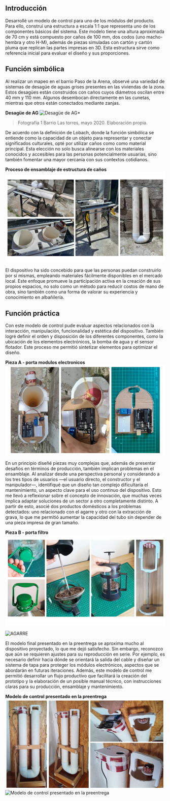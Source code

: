 

## **Introducción**

Desarrollé un modelo de control para uno de los módulos del producto. Para ello, construí una estructura a escala 1:1 que representa uno de los componentes básicos del sistema. Este modelo tiene una altura aproximada de 70 cm y está compuesto por caños de 100 mm, dos codos (uno macho-hembra y otro H-M), además de piezas simuladas con cartón y cartón pluma que replican las partes impresas en 3D. Esta estructura sirve como referencia inicial para evaluar el diseño y sus proporciones.

## Función simbólica
Al realizar un mapeo en el barrio Paso de la Arena, observé una variedad de sistemas de desagüe de aguas grises presentes en las viviendas de la zona. Estos desagües están construidos con caños cuyos diámetros oscilan entre 40 mm y 110 mm. Algunos desembocan directamente en las cunetas, mientras que otros están conectados mediante zanjas.

**Desagüe de AG**
![Desagüe de AG*](../images/PI_IMG/fotos_02_modelo_de_control/Desague_AG.jpg)
> Fotografía 1 Barrio Las torres, mayo 2020. Elaboración propia.

De acuerdo con la definición de Lobach, donde la función simbólica se entiende como la capacidad de un objeto para representar y conectar significados culturales, opté por utilizar caños como como material principal. Esta elección no solo busca alinearse con los materiales conocidos y accesibles para las personas potencialmente usuarias, sino también fomentar una mayor cercanía con sus contextos cotidianos.

**Proceso de ensamblaje de estructura de caños**
![Proceso de ensamblaje de estructura de caños](../images/PI_IMG/fotos_02_modelo_de_control/Proceso_ensamblaje.png)

El dispositivo ha sido concebido para que las personas puedan construirlo por sí mismas, empleando materiales fácilmente disponibles en el mercado local. Este enfoque promueve la participación activa en la creación de sus propios espacios, no solo como un método para reducir costos de mano de obra, sino también como una forma de valorar su experiencia y conocimiento en albañilería.


## Función práctica
Con este modelo de control pude evaluar aspectos relacionados con la interacción, manipulación, funcionalidad y estética del dispositivo. También logré definir el orden y disposición de los diferentes componentes, como la ubicación de los elementos electrónicos, la bomba de agua y el sensor flotador. Este proceso me permitió sintetizar elementos para optimizar el diseño.

**Pieza A - porta modulos electronicos**
![Pieza A - porta modulos electronicos](../images/PI_IMG/fotos_02_modelo_de_control/Pieza-A---porta-modulos-electronicos.png)

En un principio diseñé piezas muy complejas que, además de presentar desafíos en términos de producción, también implican problemas en el ensamblaje. Al analizar desde una perspectiva personal y considerando a los tres tipos de usuarios —el usuario directo, el constructor y el manipulador—, identifiqué que un diseño tan complejo dificultaría el mantenimiento, un aspecto clave para el uso continuo del dispositivo. Esto me llevó a reflexionar sobre el concepto de innovación, que muchas veces implica adaptar soluciones de un sector a otro completamente distinto. A partir de esto, asocié dos productos domésticos a los problemas detectados: uno relacionado con el agarre y otro con la extracción de grava, lo que me permitió aumentar la capacidad del tubo sin depender de una pieza impresa de gran tamaño.

**Pieza B - porta filtro**
![Pieza B - porta filtro](../images/PI_IMG/fotos_02_modelo_de_control/Pieza-B---porta-filtro.png)

![AGARRE](../images/PI_IMG/fotos_02_modelo_de_control/Pieza-B---porta-filtro02.gif)

El modelo final presentado en la preentrega se aproxima mucho al dispositivo proyectado, lo que me dejó satisfecho. Sin embargo, reconozco que aún se requieren ajustes para su reproducción en serie. Por ejemplo, es necesario definir hacia dónde se orientará la salida del cable y diseñar un sistema de tapa para proteger los módulos electrónicos, aspectos que se abordarán en futuras iteraciones.
Además, este modelo de control me permitió desarrollar un flujo productivo que facilitará la creación del prototipo y la elaboración de un posible manual técnico, con instrucciones claras para su producción, ensamblaje y mantenimiento.

**Modelo de control presentado en la preentrega**
![MODELO DE CONTROL](../images/PI_IMG/fotos_02_modelo_de_control/Modelo-de-control.png)
![Modelo de control presentado en la preentrega](../images/PI_IMG/fotos_02_modelo_de_control/PROTOTIPO.gif)